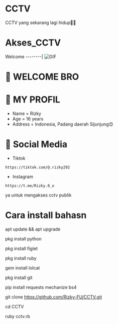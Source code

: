 # CCTV
CCTV yang sekarang lagi hidup🎯📸
# Akses_CCTV
Welcome
--------|
![GIF](https://media1.tenor.com/m/PChmGbfH4r8AAAAd/tokyo-ghoul-ken-kaneki.gif)
# 👏 WELCOME BRO
# 🌿 MY PROFIL
- Name = Rizky
- Age  = 16 years
- Address = Indonesia, Padang daerah Sijunjung😊

# 🎯 Social Media
- Tiktok
```
https://tiktok.com/@.rizky292
```
- Instagram
```
https://t.me/Rizky.0_o
```

ya untuk mengakses cctv publik

# Cara install bahasn

apt update && apt upgrade

pkg install python

pkg install figlet

pkg install ruby

gem install lolcat

pkg install git

pip install requests mechanize bs4

git clone https://github.com/Rizky-FU/CCTV.git

cd CCTV

ruby cctv.rb
